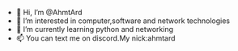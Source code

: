 - 👋 Hi, I’m @AhmtArd
- 👀 I’m interested in computer,software and network technologies
- 🌱 I’m currently learning python and networking
- 📫 You can text me on discord.My nick:ahmtard
